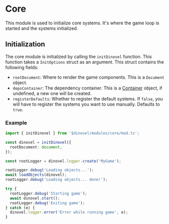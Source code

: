 # Core

This module is used to initialize core systems. It's where the game loop is started and the systems initialized.

## Initialization

The core module is initialized by calling the `initDinovel` function. This function takes a `InitOptions` struct as an
argument. This struct contains the following fields:

- `rootDocument`: Where to render the game components. This is a `Document` object.
- `depsContainer`: The dependency container. This is a [Container](/modules/infra?id=container) object, if undefined, a
  new one will be created.
- `registerDefaults`: Whether to register the default systems. If `false`, you will have to register the systems you
  want to use manually. Defaults to `true`.

### Example

```ts
import { initDinovel } from '$dinovel/modules/core/mod.ts';

const dinovel = initDinovel({
  rootDocument: document,
});

const rootLogger = dinovel.logger.create('MyGame');

rootLogger.debug('Loading objects...');
await loadObjects(dinovel);
rootLogger.debug('Loading objects... done!');

try {
  rootLogger.debug('Starting game');
  await dinovel.start();
  rootLogger.debug('Exiting game');
} catch (e) {
  dinovel.logger.error('Error while running game', e);
}
```
